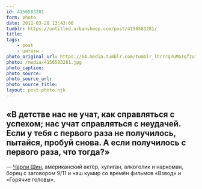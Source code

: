 ```yaml
---
id: 4156583281
form: photo
date: 2011-03-28 13:43:00
tumblr: https://untitled.urbansheep.com/post/4156583281/
title:
tags:
    - post
    - цитаты
photo_original_url: https://64.media.tumblr.com/tumblr_lhrrrq7uMG1qfzutqo1_1280.jpg
photo: /media/4156583281.jpg
photo_caption: 
photo_source:
photo_source_url:
photo_source_title:
layout: post-photo.njk
---
```


<p><h2>«В детстве нас не учат, как справляться с успехом; нас учат справляться с неудачей. Если у тебя с первого раза не получилось, пытайся, пробуй снова. А если получилось с первого раза, что тогда?»</h2>
<p>— <a href="http://en.wikipedia.org/wiki/Charlie_Sheen">Чарли Шин</a>, американский актёр, хулиган, алкоголик и наркоман, борец с заговором 9/11 и наш кумир со времён фильмов «Взвод» и «Горячие головы».</p></p>
